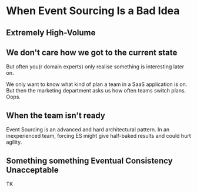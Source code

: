 # When Event Sourcing Is a Bad Idea

## Extremely High-Volume

## We don't care how we got to the current state

But often you\(r domain experts\) only realise something is interesting later on.

We only want to know what kind of plan a team in a SaaS application is on. But then the marketing department asks us how often teams switch plans. Oops.

## When the team isn't ready

Event Sourcing is an advanced and hard architectural pattern. In an inexperienced team, forcing ES might give half-baked results and could hurt agility.

## Something something Eventual Consistency Unacceptable

TK

## 

